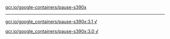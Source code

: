 [gcr.io/google-containers/pause-s390x](https://hub.docker.com/r/anjia0532/pause-s390x/tags/) 

----
[gcr.io/google_containers/pause-s390x:3.1 √](https://hub.docker.com/r/anjia0532/pause-s390x/tags/)

[gcr.io/google_containers/pause-s390x:3.0 √](https://hub.docker.com/r/anjia0532/pause-s390x/tags/)


